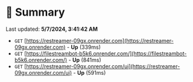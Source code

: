 # 📖 Summary
Last updated: **5/7/2024, 3:41:42 AM**

- `GET` [https://restreamer-09gx.onrender.com](https://restreamer-09gx.onrender.com) - **Up** (339ms)
- `GET` [https://filestreambot-b5k6.onrender.com/](https://filestreambot-b5k6.onrender.com/) - **Up** (841ms)
- `GET` [https://restreamer-09gx.onrender.com/ui](https://restreamer-09gx.onrender.com/ui) - **Up** (591ms)
